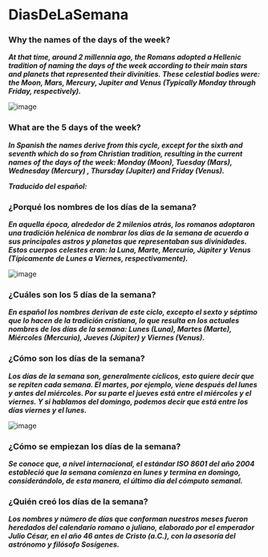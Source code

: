 # DiasDeLaSemana

### Why the names of the days of the week?

**_At that time, around 2 millennia ago, the Romans adopted a Hellenic tradition of naming the days of the week according to their main stars and planets that represented their divinities. These celestial bodies were: the Moon, Mars, Mercury, Jupiter and Venus (Typically Monday through Friday, respectively)._**

![image](https://github.com/MARSFOREVER472/DiasDeLaSemana/assets/69094327/a5cea8aa-8127-4977-8918-395986a0a7b4)

### What are the 5 days of the week?

**_In Spanish the names derive from this cycle, except for the sixth and seventh which do so from Christian tradition, resulting in the current names of the days of the week: Monday (Moon), Tuesday (Mars), Wednesday (Mercury) , Thursday (Jupiter) and Friday (Venus)._**

**_Traducido del español:_**

### ¿Porqué los nombres de los días de la semana?

**_En aquella época, alrededor de 2 milenios atrás, los romanos adoptaron una tradición helénica de nombrar los días de la semana de acuerdo a sus principales astros y planetas que representaban sus divinidades. Estos cuerpos celestes eran: la Luna, Marte, Mercurio, Júpiter y Venus (Típicamente de Lunes a Viernes, respectivamente)._**

![image](https://github.com/MARSFOREVER472/DiasDeLaSemana/assets/69094327/a5cea8aa-8127-4977-8918-395986a0a7b4)

### ¿Cuáles son los 5 días de la semana?

**_En español los nombres derivan de este ciclo, excepto el sexto y séptimo que lo hacen de la tradición cristiana, lo que resulta en los actuales nombres de los días de la semana: Lunes (Luna), Martes (Marte), Miércoles (Mercurio), Jueves (Júpiter) y Viernes (Venus)._**

### ¿Cómo son los días de la semana?

**_Los días de la semana son, generalmente cíclicos, esto quiere decir que se repiten cada semana. El martes, por ejemplo, viene después del lunes y antes del miércoles. Por su parte el jueves está entre el miércoles y el viernes. Y si hablamos del domingo, podemos decir que está entre los días viernes y el lunes._**

![image](https://github.com/MARSFOREVER472/DiasDeLaSemana/assets/69094327/c77dc834-3a26-427d-a4bf-19e30c44b56f)

### ¿Cómo se empiezan los días de la semana?

**_Se conoce que, a nivel internacional, el estándar ISO 8601 del año 2004 estableció que la semana comienza en lunes y termina en domingo, considerándolo, de esta manera, el último día del cómputo semanal._**

### ¿Quién creó los días de la semana?

**_Los nombres y número de días que conforman nuestros meses fueron heredados del calendario romano o juliano, elaborado por el emperador Julio César, en el año 46 antes de Cristo (a.C.), con la asesoría del astrónomo y filósofo Sosígenes._**
